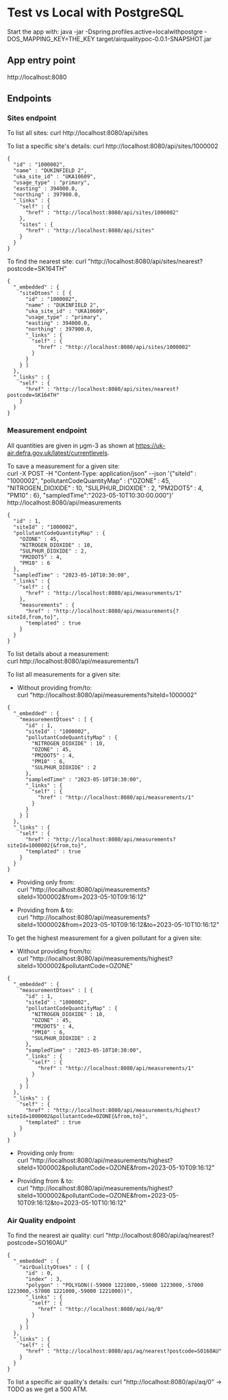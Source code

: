 # Test vs Local with PostgreSQL
Start the app with:
java -jar -Dspring.profiles.active=localwithpostgre -DOS_MAPPING_KEY=THE_KEY target/airqualitypoc-0.0.1-SNAPSHOT.jar

## App entry point
http://localhost:8080

## Endpoints

### Sites endpoint
To list all sites: curl http://localhost:8080/api/sites

To list a specific site's details: curl http://localhost:8080/api/sites/1000002
```
{
  "id" : "1000002",
  "name" : "DUKINFIELD 2",
  "uka_site_id" : "UKA10609",
  "usage_type" : "primary",
  "easting" : 394000.0,
  "northing" : 397900.0,
  "_links" : {
    "self" : {
      "href" : "http://localhost:8080/api/sites/1000002"
    },
    "sites" : {
      "href" : "http://localhost:8080/api/sites"
    }
  }
}
```

To find the nearest site: curl "http://localhost:8080/api/sites/nearest?postcode=SK164TH"
```
{
  "_embedded" : {
    "siteDtoes" : [ {
      "id" : "1000002",
      "name" : "DUKINFIELD 2",
      "uka_site_id" : "UKA10609",
      "usage_type" : "primary",
      "easting" : 394000.0,
      "northing" : 397900.0,
      "_links" : {
        "self" : {
          "href" : "http://localhost:8080/api/sites/1000002"
        }
      }
    } ]
  },
  "_links" : {
    "self" : {
      "href" : "http://localhost:8080/api/sites/nearest?postcode=SK164TH"
    }
  }
}
```

### Measurement endpoint
All quantities are given in µgm-3 as shown at https://uk-air.defra.gov.uk/latest/currentlevels.

To save a measurement for a given site:  
curl -X POST -H "Content-Type: application/json" --json '{"siteId" : "1000002", "pollutantCodeQuantityMap" : {"OZONE" : 45, "NITROGEN_DIOXIDE" : 10, "SULPHUR_DIOXIDE" : 2, "PM2DOT5" : 4, "PM10" : 6}, "sampledTime":"2023-05-10T10:30:00.000"}' http://localhost:8080/api/measurements

```
{
  "id" : 1,
  "siteId" : "1000002",
  "pollutantCodeQuantityMap" : {
    "OZONE" : 45,
    "NITROGEN_DIOXIDE" : 10,
    "SULPHUR_DIOXIDE" : 2,
    "PM2DOT5" : 4,
    "PM10" : 6
  },
  "sampledTime" : "2023-05-10T10:30:00",
  "_links" : {
    "self" : {
      "href" : "http://localhost:8080/api/measurements/1"
    },
    "measurements" : {
      "href" : "http://localhost:8080/api/measurements{?siteId,from,to}",
      "templated" : true
    }
  }
}
```

To list details about a measurement:  
curl http://localhost:8080/api/measurements/1

To list all measurements for a given site:
- Without providing from/to:  
  curl "http://localhost:8080/api/measurements?siteId=1000002"
```
{
  "_embedded" : {
    "measurementDtoes" : [ {
      "id" : 1,
      "siteId" : "1000002",
      "pollutantCodeQuantityMap" : {
        "NITROGEN_DIOXIDE" : 10,
        "OZONE" : 45,
        "PM2DOT5" : 4,
        "PM10" : 6,
        "SULPHUR_DIOXIDE" : 2
      },
      "sampledTime" : "2023-05-10T10:30:00",
      "_links" : {
        "self" : {
          "href" : "http://localhost:8080/api/measurements/1"
        }
      }
    } ]
  },
  "_links" : {
    "self" : {
      "href" : "http://localhost:8080/api/measurements?siteId=1000002{&from,to}",
      "templated" : true
    }
  }
}
```

- Providing only from:  
  curl "http://localhost:8080/api/measurements?siteId=1000002&from=2023-05-10T09:16:12"

- Providing from & to:  
  curl "http://localhost:8080/api/measurements?siteId=1000002&from=2023-05-10T09:16:12&to=2023-05-10T10:16:12"

To get the highest measurement for a given pollutant for a given site:
- Without providing from/to:  
  curl "http://localhost:8080/api/measurements/highest?siteId=1000002&pollutantCode=OZONE"
```
{
  "_embedded" : {
    "measurementDtoes" : [ {
      "id" : 1,
      "siteId" : "1000002",
      "pollutantCodeQuantityMap" : {
        "NITROGEN_DIOXIDE" : 10,
        "OZONE" : 45,
        "PM2DOT5" : 4,
        "PM10" : 6,
        "SULPHUR_DIOXIDE" : 2
      },
      "sampledTime" : "2023-05-10T10:30:00",
      "_links" : {
        "self" : {
          "href" : "http://localhost:8080/api/measurements/1"
        }
      }
    } ]
  },
  "_links" : {
    "self" : {
      "href" : "http://localhost:8080/api/measurements/highest?siteId=1000002&pollutantCode=OZONE{&from,to}",
      "templated" : true
    }
  }
}
```

- Providing only from:  
  curl "http://localhost:8080/api/measurements/highest?siteId=1000002&pollutantCode=OZONE&from=2023-05-10T09:16:12"

- Providing from & to:  
  curl "http://localhost:8080/api/measurements/highest?siteId=1000002&pollutantCode=OZONE&from=2023-05-10T09:16:12&to=2023-05-10T10:16:12"

### Air Quality endpoint
To find the nearest air quality: curl "http://localhost:8080/api/aq/nearest?postcode=SO160AU"
```
{
  "_embedded" : {
    "airQualityDtoes" : [ {
      "id" : 0,
      "index" : 3,
      "polygon" : "POLYGON((-59000 1221000,-59000 1223000,-57000 1223000,-57000 1221000,-59000 1221000))",
      "_links" : {
        "self" : {
          "href" : "http://localhost:8080/api/aq/0"
        }
      }
    } ]
  },
  "_links" : {
    "self" : {
      "href" : "http://localhost:8080/api/aq/nearest?postcode=SO160AU"
    }
  }
}
```

To list a specific air quality's details: curl "http://localhost:8080/api/aq/0" -> TODO as we get a 500 ATM.
